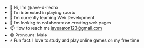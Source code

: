 - 👋 Hi, I’m @jave-d-itechx
- 👀 I’m interested in playing sports
- 🌱 I’m currently learning Web Development
- 💞️ I’m looking to collaborate on creating web pages
- 📫 How to reach me javeaaron123@gmail.com
- 😄 Pronouns: Male
- ⚡ Fun fact: I love to study and play online games on my free time

<!---
jave-d-itechx/jave-d-itechx is a ✨ special ✨ repository because its `README.md` (this file) appears on your GitHub profile.
You can click the Preview link to take a look at your changes.
--->
